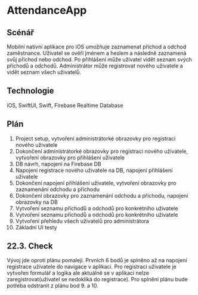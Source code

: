 # AttendanceApp

## Scénář
Mobilní nativní aplikace pro iOS umožňuje zaznamenat příchod a odchod zaměstnance. Uživatel se ověří jménem a heslem a následně zaznamená svůj příchod nebo odchod. Po přihlášení může uživatel vidět seznam svých příchodů a odchodů. Administrátor může registrovat nového uživatele a vidět seznam všech uživatelů.

## Technologie
iOS, SwiftUI, Swift, Firebase Realtime Database

## Plán
1. Project setup, vytvoření administrátorké obrazovky pro registraci nového uživatele
2. Dokončení administrátorké obrazovky pro registraci nového uživatele, vytvoření obrazovky pro přihlášení uživatele
3. DB návrh, napojení na Firebase DB
4. Napojení registrace nového uživatele na DB, napojení přihlášení uživatele
5. Dokončení napojení přihlášení uživatele, vytvoření obrazovky pro zaznamenání odchodu a příchodu
6. Dokončení obrazovky pro zaznamenání odchodu a příchodu, napojení obrazovky na DB
7. Vytvoření seznamu příchodů a odchodů pro konkrétního uživatele
8. Vytvoření seznamu příchodů a odchodů pro konkrétního uživatele
9. Vytvoření přehledu všech uživatelů pro administrátora
10. Základní UI testy

## 22.3. Check
Vývoj jde oproti plánu pomaleji. Prvních 6 bodů je splněno až na napojení registrace uživatele do navigace v aplikaci. Pro registraci uživatele je vytvořen formulář a logika ale aktuálně se v aplikaci nelze zaregistrovat(uživatel se nedokliká do registrace). Pro splnění plánu bude potřeba odstranit z plánu bod 9. a 10.
